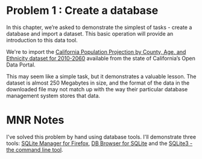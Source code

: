 # Problem 1 : Create a database

In this chapter, we’re asked to demonstrate the simplest of tasks - create a database and import a dataset. This basic operation will provide an introduction to this data tool.

We're to import the [California Population Projection by County, Age, and Ethnicity dataset for 2010-2060](https://data.ca.gov/dataset/california-population-projection-county-age-gender-and-ethnicity/resource/cd0453ba-a6db-4542#{}) available from the state of California’s Open Data Portal.

This may seem like a simple task, but it demonstrates a valuable lesson. The dataset is almost 250 Megabytes in size, and the format of the data in the downloaded file may not match up with the way their particular database management system stores that data.

# MNR Notes
I've solved this problem by hand using database tools. I'll demonstrate three tools: [SQLite Manager for Firefox](https://addons.mozilla.org/en-US/firefox/addon/sqlite-manager/), [DB Browser for SQLite](http://sqlitebrowser.org/) and the [SQLite3 - the command line tool](https://sqlite.org/cli.html).

